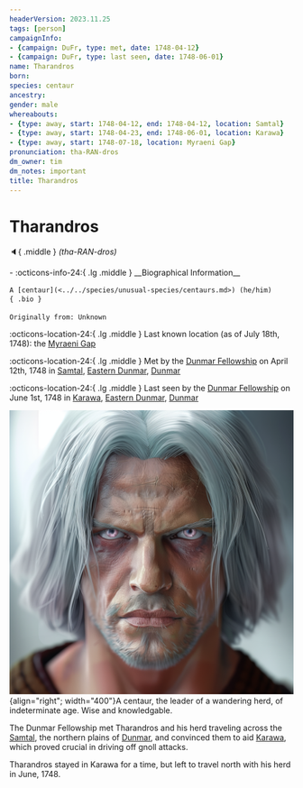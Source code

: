 ```yaml
---
headerVersion: 2023.11.25
tags: [person]
campaignInfo:
- {campaign: DuFr, type: met, date: 1748-04-12}
- {campaign: DuFr, type: last seen, date: 1748-06-01}
name: Tharandros
born:
species: centaur
ancestry:
gender: male
whereabouts:
- {type: away, start: 1748-04-12, end: 1748-04-12, location: Samtal}
- {type: away, start: 1748-04-23, end: 1748-06-01, location: Karawa}
- {type: away, start: 1748-07-18, location: Myraeni Gap}
pronunciation: tha-RAN-dros
dm_owner: tim
dm_notes: important
title: Tharandros
---
```

# Tharandros
:speaker:{ .middle } *(tha-RAN-dros)*  
<div class="grid cards ext-narrow-margin ext-one-column" markdown>
- :octicons-info-24:{ .lg .middle } __Biographical Information__

    A [centaur](<../../species/unusual-species/centaurs.md>) (he/him)  
    { .bio }

    Originally from: Unknown
</div>

:octicons-location-24:{ .lg .middle } Last known location (as of July 18th, 1748): the [Myraeni Gap](<../../gazetteer/greater-dunmar/myraeni-gap.md>)



:octicons-location-24:{ .lg .middle } Met by the [Dunmar Fellowship](<../pcs/dunmar-fellowship/dunmar-fellowship.md>) on April 12th, 1748 in [Samtal](<../../gazetteer/greater-dunmar/dunmari-basin/samtal.md>), [Eastern Dunmar](<../../gazetteer/greater-dunmar/realms/dunmar/eastern-dunmar/eastern-dunmar.md>), [Dunmar](<../../gazetteer/greater-dunmar/realms/dunmar/dunmar.md>)  



:octicons-location-24:{ .lg .middle } Last seen by the [Dunmar Fellowship](<../pcs/dunmar-fellowship/dunmar-fellowship.md>) on June 1st, 1748 in [Karawa](<../../gazetteer/greater-dunmar/realms/dunmar/eastern-dunmar/karawa.md>), [Eastern Dunmar](<../../gazetteer/greater-dunmar/realms/dunmar/eastern-dunmar/eastern-dunmar.md>), [Dunmar](<../../gazetteer/greater-dunmar/realms/dunmar/dunmar.md>)  


![Tharandros Final](../../assets/tharandros-final.png){align="right"; width="400"}A centaur, the leader of a wandering herd, of indeterminate age. Wise and knowledgable.


The Dunmar Fellowship met Tharandros and his herd traveling across the [Samtal](<../../gazetteer/greater-dunmar/dunmari-basin/samtal.md>), the northern plains of [Dunmar](<../../gazetteer/greater-dunmar/realms/dunmar/dunmar.md>), and convinced them to aid [Karawa](<../../gazetteer/greater-dunmar/realms/dunmar/eastern-dunmar/karawa.md>), which proved crucial in driving off gnoll attacks. 

Tharandros stayed in Karawa for a time, but left to travel north with his herd in June, 1748.


